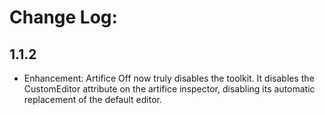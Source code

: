 # Change Log:

## 1.1.2

- Enhancement: Artifice Off now truly disables the toolkit. It disables the CustomEditor attribute on the artifice inspector, disabling its automatic replacement of the default editor.